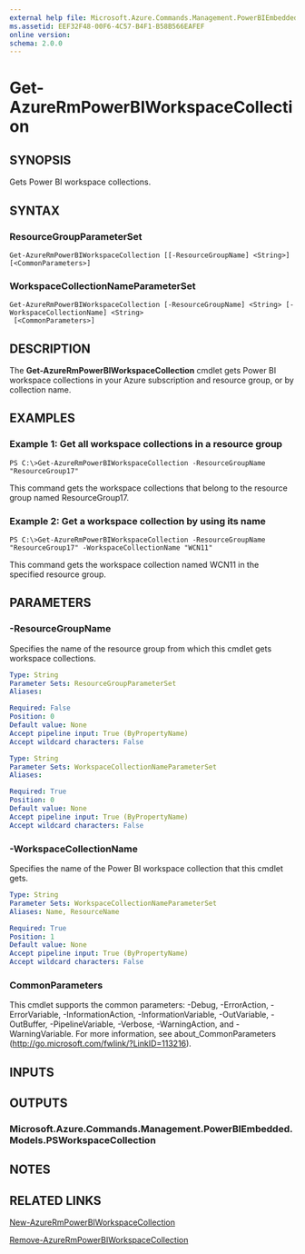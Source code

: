 ```yaml
---
external help file: Microsoft.Azure.Commands.Management.PowerBIEmbedded.dll-Help.xml
ms.assetid: EEF32F48-00F6-4C57-B4F1-B58B566EAFEF
online version: 
schema: 2.0.0
---
```


# Get-AzureRmPowerBIWorkspaceCollection

## SYNOPSIS
Gets Power BI workspace collections.

## SYNTAX

### ResourceGroupParameterSet
```
Get-AzureRmPowerBIWorkspaceCollection [[-ResourceGroupName] <String>] [<CommonParameters>]
```

### WorkspaceCollectionNameParameterSet
```
Get-AzureRmPowerBIWorkspaceCollection [-ResourceGroupName] <String> [-WorkspaceCollectionName] <String>
 [<CommonParameters>]
```

## DESCRIPTION
The **Get-AzureRmPowerBIWorkspaceCollection** cmdlet gets Power BI workspace collections in your Azure subscription and resource group, or by collection name.

## EXAMPLES

### Example 1: Get all workspace collections in a resource group
```
PS C:\>Get-AzureRmPowerBIWorkspaceCollection -ResourceGroupName "ResourceGroup17"
```

This command gets the workspace collections that belong to the resource group named ResourceGroup17.

### Example 2: Get a workspace collection by using its name
```
PS C:\>Get-AzureRmPowerBIWorkspaceCollection -ResourceGroupName "ResourceGroup17" -WorkspaceCollectionName "WCN11"
```

This command gets the workspace collection named WCN11 in the specified resource group.

## PARAMETERS

### -ResourceGroupName
Specifies the name of the resource group from which this cmdlet gets workspace collections.

```yaml
Type: String
Parameter Sets: ResourceGroupParameterSet
Aliases: 

Required: False
Position: 0
Default value: None
Accept pipeline input: True (ByPropertyName)
Accept wildcard characters: False
```

```yaml
Type: String
Parameter Sets: WorkspaceCollectionNameParameterSet
Aliases: 

Required: True
Position: 0
Default value: None
Accept pipeline input: True (ByPropertyName)
Accept wildcard characters: False
```

### -WorkspaceCollectionName
Specifies the name of the Power BI workspace collection that this cmdlet gets.

```yaml
Type: String
Parameter Sets: WorkspaceCollectionNameParameterSet
Aliases: Name, ResourceName

Required: True
Position: 1
Default value: None
Accept pipeline input: True (ByPropertyName)
Accept wildcard characters: False
```

### CommonParameters
This cmdlet supports the common parameters: -Debug, -ErrorAction, -ErrorVariable, -InformationAction, -InformationVariable, -OutVariable, -OutBuffer, -PipelineVariable, -Verbose, -WarningAction, and -WarningVariable. For more information, see about_CommonParameters (http://go.microsoft.com/fwlink/?LinkID=113216).

## INPUTS

## OUTPUTS

### Microsoft.Azure.Commands.Management.PowerBIEmbedded.Models.PSWorkspaceCollection

## NOTES

## RELATED LINKS

[New-AzureRmPowerBIWorkspaceCollection](./New-AzureRmPowerBIWorkspaceCollection.md)

[Remove-AzureRmPowerBIWorkspaceCollection](./Remove-AzureRmPowerBIWorkspaceCollection.md)


